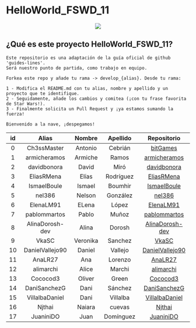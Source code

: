 # HelloWorld_FSWD_11

<p align="center">
    <img src="https://codespaceacademy.com/wp-content/uploads/2021/02/logo-negro.png" >	
</p>


## ¿Qué es este proyecto HelloWorld_FSWD_11?
```
Este repositorio es una adaptación de la guía oficial de github 'guides-lines'. 
Será nuestro punto de partida, como trabajo en equipo.

Forkea este repo y añade tu rama -> develop_{alias}. Desde tu rama:

1 - Modifica el README.md con tu alias, nombre y apellido y un proyecto que te identifique.
2 - Seguidamente, añade los cambios y comitea (¡con tu frase favorita de Star Wars!).
3 - Finalmente solicita un Pull Request y ¡ya estamos sumando la fuerza!

Bienvenido a la nave, ¡despegamos!
```

| id | Alias | Nombre | Apellido | Repositorio |
| :-------: | :-------: | :------: | :------: | :-------: |
| 0 | Ch3ssMaster | Antonio | Cebrián | [bitGames](https://github.com/Ch3ssMaster/bitgames) |
| 1 | armicheramos | Armiche | Ramos | [armicheramos](https://github.com/armicheramos/armicheramos) |
| 2 | davidbonora | David | Miró | [davidbonora](https://github.com/davidbonora/davidbonora) |
| 3 | EliasRMena | Elías | Rodríguez | [EliasRMena](https://github.com/EliasRMena/EliasRMena) |
| 4 | IsmaelBoule | Ismael | Boumhir | [IsmaelBoule](https://github.com/IsmaelBoule/IsmaelBoule) |
| 5 | nel386 | Nelson | González | [nel386](https://github.com/nel386/nel386) |
| 6 | ElenaLM91 | ELena | López | [ElenaLM91](https://github.com/ElenaLM91)|
| 7 | pablommartos | Pablo | Muñoz | [pablommartos](https://github.com/pablommartos/pablommartos)|
| 8 | AlinaDorosh-dev | Alina | Dorosh | [AlinaDorosh-dev](https://github.com/AlinaDorosh-dev/AlinaDorosh-dev)|
| 9 | VkaSC | Veronika | Sanchez | [VkaSC](https://github.com/VkaSC/VkaSC)|
|10 | DanielVallejo90 | Daniel | Vallejo | [DanielVallejo90](https://github.com/DanielVallejo90/DanielVallejo90)|
|11 | AnaLR27 | Ana | Lorenzo | [AnaLR27](https://github.com/AnaLR27/AnaLR27)|
|12 | alimarchi | Alice | Marchi | [alimarchi](https://github.com/alimarchi/alimarchi)|
|13 | Cococod3 | Oliver | Green | [Cococod3](https://github.com/Cococod3/Cococod3)|
|14 | DaniSanchezG | Dani | Sánchez | [DaniSanchezG](https://github.com/DaniSanchezG/DaniSanchezG)|
|15 | VillalbaDaniel | Dani | Villalba | [VillalbaDaniel](https://github.com/VillalbaDaniel/VillalbaDaniel)|
|16 | Njthai | Naiara | cuevas | [Njthai](https://github.com/Njthai/Njthai.git)|
|17 | JuaniniDO | Juan | Domínguez |  [JuaniniDO](https://github.com/JuaniniDO/JuaniniDO)|